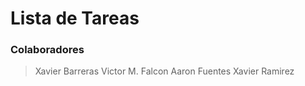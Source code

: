 # Lista de Tareas
### Colaboradores
> Xavier Barreras
> Victor M. Falcon
> Aaron Fuentes
> Xavier Ramirez
